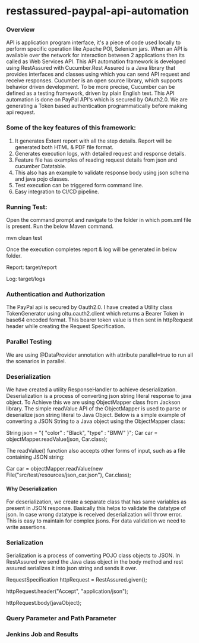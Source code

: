 # **restassured-paypal-api-automation**

### **Overview**
API is application program interface, it's a piece of code used locally to perform specific operation like Apache POI, Selenium jars. When an API is available over the network for interaction between 2 applications then its called as Web Services API.
This API automation framework is developed using RestAssured with Cucumber.Rest Assured is a Java library that provides interfaces and classes using which you can send API request and receive responses. Cucumber is an open source library, which supports behavior driven development. 
To be more precise, Cucumber can be defined as a testing framework, driven by plain English text. This API automation is done on PayPal API's which is secured by OAuth2.0. We are generating a Token based authentication programmatically before making api request.


### **Some of the key features of this framework:**
1. It generates Extent report with all the step details. Report will be generated both HTML & PDF file format.
2. Generates execution logs, with detailed request and response details.
3. Feature file has examples of reading request details from json and cucumber Datatable.
4. This also has an example to validate response body using json schema and java pojo classes.
5. Test execution can be triggered form command line.
6. Easy integration to CI/CD pipeline.

### **Running Test:**
Open the command prompt and navigate to the folder in which pom.xml file is present. Run the below Maven command.

mvn clean test

Once the execution completes report & log will be generated in below folder.

Report: target/report

Log: target/logs

### **Authentication and Authorization**
The PayPal api is secured by Oauth2.0. I have created a Utility class TokenGenerator using oltu.oauth2.client which returns a Bearer Token in base64 encoded format. This bearer token value is then sent in httpRequest header while creating the Request Specification.


### **Parallel Testing**
We are using @DataProvider annotation with attribute parallel=true to run all the scenarios in parallel.

### **Deserialization**
We have created a utility ResponseHandler to achieve deserialization. Deserialization is a process of converting json string literal response to java object. To Achieve this we are using ObjectMapper class from Jackson library. The simple readValue API of the ObjectMapper is used to parse or deserialize json string literal to Java Object.
Below is a simple example of converting a JSON String to a Java object using the ObjectMapper class:

String json = "{ \"color\" : \"Black\", \"type\" : \"BMW\" }";
Car car = objectMapper.readValue(json, Car.class);

The readValue() function also accepts other forms of input, such as a file containing JSON string:

Car car = objectMapper.readValue(new File("src/test/resources/json_car.json"), Car.class);

#### **Why Deserialization**
For deserialization, we create a separate class that has same variables as present in JSON response. Basically this helps to validate the datatype of json. In case wrong datatype is received deserialization will throw error. This is easy to maintain for complex jsons. For data validation we need to write assertions.

### **Serialization**
Serialization is a process of converting POJO class objects to JSON. In RestAssured we send the Java class object in the body method and rest assured serializes it into json string and sends it over.

RequestSpecification httpRequest = RestAssured.given();

httpRequest.header("Accept", "application/json");

httpRequest.body(javaObject);

### **Query Parameter and Path Parameter**

### **Jenkins Job and Results**
